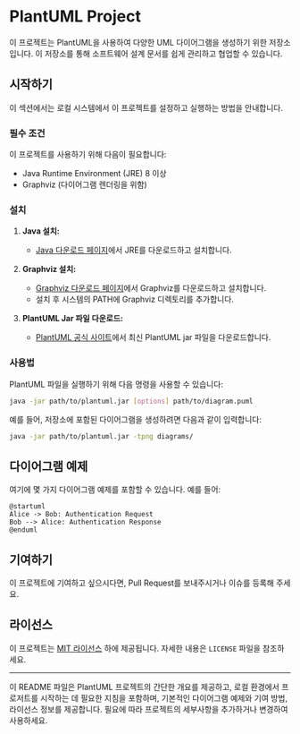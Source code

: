 # PlantUML Project

이 프로젝트는 PlantUML을 사용하여 다양한 UML 다이어그램을 생성하기 위한 저장소입니다. 이 저장소를 통해 소프트웨어 설계 문서를 쉽게 관리하고 협업할 수 있습니다.

## 시작하기

이 섹션에서는 로컬 시스템에서 이 프로젝트를 설정하고 실행하는 방법을 안내합니다.

### 필수 조건

이 프로젝트를 사용하기 위해 다음이 필요합니다:
- Java Runtime Environment (JRE) 8 이상
- Graphviz (다이어그램 렌더링을 위함)

### 설치

1. **Java 설치:**
   - [Java 다운로드 페이지](https://www.java.com/download/)에서 JRE를 다운로드하고 설치합니다.

2. **Graphviz 설치:**
   - [Graphviz 다운로드 페이지](https://www.graphviz.org/download/)에서 Graphviz를 다운로드하고 설치합니다.
   - 설치 후 시스템의 PATH에 Graphviz 디렉토리를 추가합니다.

3. **PlantUML Jar 파일 다운로드:**
   - [PlantUML 공식 사이트](http://plantuml.com/download)에서 최신 PlantUML jar 파일을 다운로드합니다.

### 사용법

PlantUML 파일을 실행하기 위해 다음 명령을 사용할 수 있습니다:

```bash
java -jar path/to/plantuml.jar [options] path/to/diagram.puml
```

예를 들어, 저장소에 포함된 다이어그램을 생성하려면 다음과 같이 입력합니다:

```bash
java -jar path/to/plantuml.jar -tpng diagrams/
```

## 다이어그램 예제

여기에 몇 가지 다이어그램 예제를 포함할 수 있습니다. 예를 들어:

```plantuml
@startuml
Alice -> Bob: Authentication Request
Bob --> Alice: Authentication Response
@enduml
```

## 기여하기

이 프로젝트에 기여하고 싶으시다면, Pull Request를 보내주시거나 이슈를 등록해 주세요.

## 라이선스

이 프로젝트는 [MIT 라이선스](LICENSE) 하에 제공됩니다. 자세한 내용은 `LICENSE` 파일을 참조하세요.

---

이 README 파일은 PlantUML 프로젝트의 간단한 개요를 제공하고, 로컬 환경에서 프로저트를 시작하는 데 필요한 지침을 포함하며, 기본적인 다이어그램 예제와 기여 방법, 라이선스 정보를 제공합니다. 필요에 따라 프로젝트의 세부사항을 추가하거나 변경하여 사용하세요.